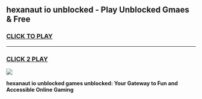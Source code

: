 
## hexanaut io unblocked - Play Unblocked Gmaes & Free
<h3>
<a href="https://news.freeplayer.one?title=hexanaut_io_unblocked&ref=16F">CLICK TO PLAY</a></h3>
<hr>

<h3>
<a href="https://news.freeplayer.one?title=hexanaut_io_unblocked&ref=16F">CLICK 2 PLAY</a>
  
</h3>

<a href="https://news.freeplayer.one?title=hexanaut_io_unblocked&ref=16F/"><img src="https://clearcache.store/games.png"></a>


**hexanaut io unblocked games unblocked: Your Gateway to Fun and Accessible Online Gaming**
